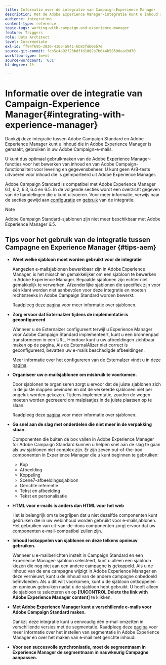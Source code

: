 ```yaml
---
title: Informatie over de integratie van Campaign-Experience Manager
description: Met de Adobe Experience Manager-integratie kunt u inhoud rechtstreeks in AEM maken en later in Adobe Campaign gebruiken.
audience: integrating
content-type: reference
topic-tags: working-with-campaign-and-experience-manager
feature: Triggers
role: Data Architect
level: Intermediate
exl-id: ff94f69b-3036-4103-a841-6b85feb0eb7e
source-git-commit: fcb5c4a92f23bdffd1082b7b044b5859dead9d70
workflow-type: tm+mt
source-wordcount: '631'
ht-degree: 1%

---
```


# Informatie over de integratie van Campaign-Experience Manager{#integrating-with-experience-manager}

Dankzij deze integratie tussen Adobe Campaign Standard en Adobe Experience Manager kunt u inhoud die in Adobe Experience Manager is gemaakt, gebruiken in uw Adobe Campaign-e-mails.

U kunt dus optimaal gebruikmaken van de Adobe Experience Manager-functies voor het bewerken van inhoud en van Adobe Campaign-functionaliteit voor levering en gegevensbeheer. U kunt geen A/B-tests uitvoeren voor inhoud die is geïmporteerd uit Adobe Experience Manager.

Adobe Campaign Standard is compatibel met Adobe Experience Manager 6.1, 6.2, 6.3, 6.4 en 6.5. In de volgende secties wordt een overzicht gegeven van de handelingen die u kunt uitvoeren. Voor meer informatie, verwijs naar de secties gewijd aan [configuratie](https://experienceleague.adobe.com/docs/experience-manager-65/administering/integration/campaignstandard.html) en [gebruik](https://experienceleague.adobe.com/docs/experience-manager-65/authoring/aem-adobe-campaign/campaign.html) van de integratie.

>[!NOTE]
>
> Adobe Campaign Standard-sjablonen zijn niet meer beschikbaar met Adobe Experience Manager 6.5.

## Tips voor het gebruik van de integratie tussen Campagne en Experience Manager {#tips-aem}

* **Weet welke sjabloon moet worden gebruikt voor de integratie**

   Aangezien e-mailsjablonen bewerkbaar zijn in Adobe Experience Manager, is het misschien gemakkelijker om een sjabloon te bewerken in Adobe Experience Manager. Bepaalde sjablonen zijn echter niet gemakkelijk te verwerken. Afzonderlijke sjablonen die specifiek zijn voor één klant worden niet aanbevolen voor deze integratie en moeten rechtstreeks in Adobe Campaign Standard worden bewerkt.

   Raadpleeg deze [pagina](https://experienceleague.adobe.com/docs/experience-manager-65/developing/platform/templates/templates.html) voor meer informatie over sjablonen.

* **Zorg ervoor dat Externalzer tijdens de implementatie is geconfigureerd**

   Wanneer u de Externalzer configureert terwijl u Experience Manager voor Adobe Campaign Standard implementeert, kunt u een bronnenpad transformeren in een URL. Hierdoor kunt u uw afbeeldingen zichtbaar maken op de pagina. Als de ExternalAlizer niet correct is geconfigureerd, bevatten uw e-mails beschadigde afbeeldingen.

   Meer informatie over het configureren van de Externalzer vindt u in deze [pagina](https://experienceleague.adobe.com/docs/experience-manager-65/developing/platform/externalizer.html).

* **Organiseer uw e-mailsjablonen om misbruik te voorkomen.**

   Door sjablonen te organiseren zorgt u ervoor dat de juiste sjablonen zich in de juiste mappen bevinden en dat de verkeerde sjablonen niet per ongeluk worden gekozen. Tijdens implementatie, zouden de wegen moeten worden gecreeerd om malplaatjes in de juiste plaatsen op te slaan.

   Raadpleeg deze [pagina](https://experienceleague.adobe.com/docs/experience-manager-65/developing/platform/templates/templates.html#template-availability) voor meer informatie over sjablonen.

* **Ga snel aan de slag met onderdelen die niet meer in de verpakking staan.**

   Componenten die buiten de box vallen in Adobe Experience Manager for Adobe Campaign Standard kunnen u helpen snel aan de slag te gaan als uw sjablonen niet complex zijn.
Er zijn zeven out-of-the-box componenten in Experience Manager die u kunt beginnen te gebruiken:

   * Kop
   * Afbeelding
   * Koppeling
   * Scene7-afbeeldingssjabloon
   * Gerichte referentie
   * Tekst en afbeelding
   * Tekst en personalisatie

* **HTML voor e-mails is anders dan HTML voor het web**

   Het is belangrijk om te begrijpen dat u niet dezelfde componenten kunt gebruiken die in uw webinhoud worden gebruikt voor e-mailsjablonen. Het gebruiken van uit-van-de-doos componenten zorgt ervoor dat uw componenten e-mail-compatibel zullen zijn.

* **Inhoud loskoppelen van sjablonen en deze telkens opnieuw gebruiken.**

   Wanneer u e-mailberichten instelt in Campaign Standard en een Experience Manager-sjabloon selecteert, kunt u alleen een sjabloon kiezen die nog niet aan een andere campagne is gekoppeld. Als u de inhoud van de ene campagne wijzigt in Adobe Experience Manager en deze vernieuwt, kunt u de inhoud van de andere campagne onbedoeld beïnvloeden.
Als u dit wilt voorkomen, kunt u de sjabloon ontkoppelen en opnieuw gebruiken nadat u de sjabloon hebt gebruikt. U hoeft alleen de sjabloon te selecteren en op **[!UICONTROL Delete the link with Adobe Experience Manager content]** te klikken.

* **Met Adobe Experience Manager kunt u verschillende e-mails voor Adobe Campaign Standard maken.**

   Dankzij deze integratie kunt u eenvoudig één e-mail omzetten in verschillende versies met de segmentatie.
Raadpleeg deze [pagina](https://experienceleague.adobe.com/docs/experience-manager-65/authoring/aem-adobe-campaign/target-adobe-campaign.html#setting-up-segmentation-in-aem) voor meer informatie over het instellen van segmentatie in Adobe Experience Manager en over het maken van e-mail met gerichte inhoud.

* **Voor een succesvolle synchronisatie, moet de segmentnaam in Experience Manager de segmentnaam in nauwkeurig Campagne aanpassen.**
